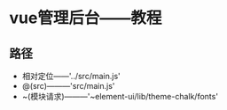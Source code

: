 # vue管理后台——教程

## 路径
* 相对定位——'../src/main.js'
* @(src)———'src/main.js'
* ~(模块请求)———'~element-ui/lib/theme-chalk/fonts'

